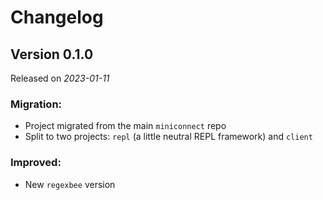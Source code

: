 # Changelog

## Version 0.1.0

Released on *2023-01-11*

### Migration:

- Project migrated from the main `miniconnect` repo
- Split to two projects: `repl` (a little neutral REPL framework) and `client`

### Improved:

- New `regexbee` version
